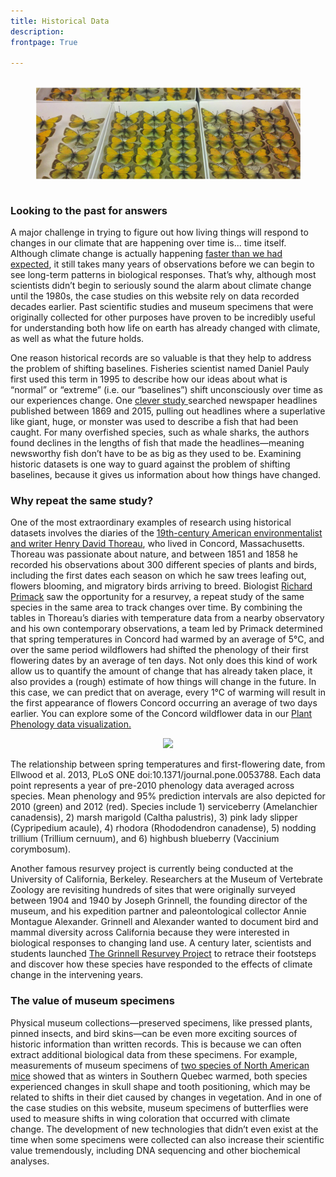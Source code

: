 ```yaml
---
title: Historical Data 
description:
frontpage: True

---
```


<p>
<div style="display: flex; justify-content: center;">
<figure>
  <img src="assets/images/butterfliesindrawer.jpg"/>
  <figcaption></figcaption>
</figure>
</div>
</p>


### Looking to the past for answers

A major challenge in trying to figure out how living things will respond to changes in our climate that are happening over time is... time itself. Although climate change is actually happening <a href="https://www.nature.com/articles/d41586-018-07586-5" target="_blank">faster than we had expected</a>, it still takes many years of observations before we can begin to see long-term patterns in biological responses. That’s why, although most scientists didn’t begin to seriously sound the alarm about climate change until the 1980s, the case studies on this website rely on data recorded decades earlier. Past scientific studies and museum specimens that were originally collected for other purposes have proven to be incredibly useful for understanding both how life on earth has already changed with climate, as well as what the future holds.

One reason historical records are so valuable is that they help to address the problem of shifting baselines. Fisheries scientist named Daniel Pauly first used this term in 1995 to describe how our ideas about what is “normal” or “extreme” (i.e. our “baselines”) shift unconsciously over time as our experiences change. One <a href="https://peerj.com/articles/6395/" target="_blank">clever study </a>searched newspaper headlines published between 1869 and 2015, pulling out headlines where a superlative like giant, huge, or monster was used to describe a fish that had been caught. For many overfished species, such as whale sharks, the authors found declines in the lengths of fish that made the headlines—meaning newsworthy fish don’t have to be as big as they used to be. Examining historic datasets is one way to guard against the problem of shifting baselines, because it gives us information about how things have changed.


### Why repeat the same study?

One of the most extraordinary examples of research using historical datasets involves the diaries of the <a href="https://www.elsevier.com/connect/tracking-climate-change-with-the-help-of-henry-david-thoreau" target="_blank">19th-century American environmentalist and writer Henry David Thoreau</a>, who lived in Concord, Massachusetts. Thoreau was passionate about nature, and between 1851 and 1858 he recorded his observations about 300 different species of plants and birds, including the first dates each season on which he saw trees leafing out, flowers blooming, and migratory birds arriving to breed. Biologist <a href="https://www.rprimacklab.com/" target="blank">Richard Primack</a> saw the opportunity for a resurvey, a repeat study of the same species in the same area to track changes over time. By combining the tables in Thoreau’s diaries with temperature data from a nearby observatory and his own contemporary observations, a team led by Primack determined that spring temperatures in Concord had warmed by an average of 5°C, and over the same period wildflowers had shifted the phenology of their first flowering dates by an average of ten days. Not only does this kind of work allow us to quantify the amount of change that has already taken place, it also provides a (rough) estimate of how things will change in the future. In this case, we can predict that on average, every 1°C of warming will result in the first appearance of flowers Concord occurring an average of two days earlier. You can explore some of the Concord wildflower data in our <a href="https://huckley.shinyapps.io/PlantPhenology/" target="_blank">Plant Phenology data visualization.</a>

<p align="center">
<img src="https://www.elsevier.com/__data/assets/image/0020/32366/Figure-1.png"/>
  <figcaption>The relationship between spring temperatures and first-flowering date, from Ellwood et al. 2013, PLoS ONE doi:10.1371/journal.pone.0053788. Each data point represents a year of pre-2010 phenology data averaged across species. Mean phenology and 95% prediction intervals are also depicted for 2010 (green) and 2012 (red). Species include 1) serviceberry (Amelanchier canadensis), 2) marsh marigold (Caltha palustris), 3) pink lady slipper (Cypripedium acaule), 4) rhodora (Rhododendron canadense), 5) nodding trillium (Trillium cernuum), and 6) highbush blueberry (Vaccinium corymbosum). </figcaption>
</p>

Another famous resurvey project is currently being conducted at the University of California, Berkeley. Researchers at the Museum of Vertebrate Zoology are revisiting hundreds of sites that were originally surveyed between 1904 and 1940 by Joseph Grinnell, the founding director of the museum, and his expedition partner and paleontological collector Annie Montague Alexander. Grinnell and Alexander wanted to document bird and mammal diversity across California because they were interested in biological responses to changing land use. A century later, scientists and students launched <a href="http://mvz.berkeley.edu/Grinnell/" target="_blank">The Grinnell Resurvey Project</a> to retrace their footsteps and discover how these species have responded to the effects of climate change in the intervening years.


### The value of museum specimens

Physical museum collections—preserved specimens, like pressed plants, pinned insects, and bird skins—can be even more exciting sources of historic information than written records. This is because we can often extract additional biological data from these specimens. For example, measurements of museum specimens of <a href="https://link.springer.com/article/10.1007%2Fs10682-017-9917-0" target="_blank">two species of North American mice</a> showed that as winters in Southern Quebec warmed, both species experienced changes in skull shape and tooth positioning, which may be related to shifts in their diet caused by changes in vegetation. And in one of the case studies on this website, museum specimens of butterflies were used to measure shifts in wing coloration that occurred with climate change. The development of new technologies that didn’t even exist at the time when some specimens were collected can also increase their scientific value tremendously, including DNA sequencing and other biochemical analyses.

